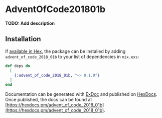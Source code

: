# AdventOfCode201801b

**TODO: Add description**

## Installation

If [available in Hex](https://hex.pm/docs/publish), the package can be installed
by adding `advent_of_code_2018_01b` to your list of dependencies in `mix.exs`:

```elixir
def deps do
  [
    {:advent_of_code_2018_01b, "~> 0.1.0"}
  ]
end
```

Documentation can be generated with [ExDoc](https://github.com/elixir-lang/ex_doc)
and published on [HexDocs](https://hexdocs.pm). Once published, the docs can
be found at [https://hexdocs.pm/advent_of_code_2018_01b](https://hexdocs.pm/advent_of_code_2018_01b).

